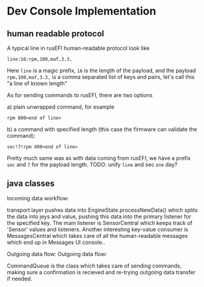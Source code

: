 # Dev Console Implementation

## human readable protocol

A typical line in rusEFI human-readable protocol look like

`line:16:rpm,100,maf,3.3,`

Here `line` is a magic prefix, `16` is the length of the payload, and the payload `rpm,100,maf,3.3,` is a comma separated list of keys and pairs, let's call this "a line of known length"

As for sending commands to rusEFI, there are two options

a) plain unwrapped command, for example

`rpm 800<end of line>`

b) a command with specified length (this case the firmware can validate the command):

`sec!7!rpm 400<end of line>`

Pretty much same was as with data coming from rusEFI, we have a prefix `sec` and `7` for the payload length.
TODO: unify `line` and sec `one` day?

## java classes

Incoming data workflow:

transport layer pushes data into EngineState.processNewData() which splits the data into jeys and value, pushing this data into the primary listener for
the specified key. The main listener is SensorCentral which keeps track of 'Sensor' values and listeners. Another interesting key-value consumer is MessagesCentral which takes care of all the human-readable messages which end up in Messages UI console..

Outgoing data flow:
Outgoing data flow:

CommandQueue is the class which takes care of sending commands, making sure a confirmation is recieved and re-trying outgoing data transfer if needed.
